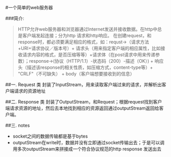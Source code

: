 #一个简单的web服务器

###简介:
>HTTP允许web服务器和浏览器通过Internet发送并接收数据。在http中总是客户端发起连接；分为http 请求和http响应。
在创建request，和response时，都必须要满足相应的格式，如：requst->（请求方法+URI+请求协议／版本号）+ 请求头（用来指定客户端的相应属性，比如接收请求内容的格式，是否压缩等等）+请求体（在post请求中用来传递参数）；response->(协议（HTTP/1.1）-状态码（200）-描述（OK）) + 响应头（描述该response的相关性质，如压缩方式，content-type等）+ "CRLF"（不可缺失） + body（客户端想要接收到的信息）

##一. Request 类
封装了InputStream，用来读取客户端过来的请求，并解析出客户端请求的资源地址
    
##二. Response 类
封装了OutputStream，和Request；根据request找到客户端请求资源的地址，然后去本地找到相应的资源返回通过outputStream返回给客户端。

##三. notes
* socket之间的数据传输都是基于bytes
* outputStream在write时，数据并没有立即通过socket传输出去；于是可以调用多次outputStream来拼接成一个符合协议规范的http response 发送出去
    